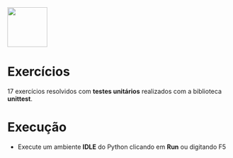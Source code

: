 <img src="https://user-images.githubusercontent.com/38113015/111561810-d5a0b500-8773-11eb-89d5-571b53f515cd.png" width="90"> 

# Exercícios
17 exercícios resolvidos com <b>testes unitários</b> realizados com a biblioteca <b>unittest</b>.

# Execução
<ul>
  <li>Execute um ambiente <b>IDLE</b> do Python clicando em <b>Run</b> ou digitando F5
</ul>
